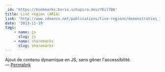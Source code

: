 ```yaml
---
_id: 'https://bookmarks.boris.schapira.dev/?Eil7DA'
title: Live region (ARIA)
link: 'http://www.ideance.net/publications/live-regions/demonstration_1.html'
date: '2013-11-19'
tags:
    - name: js
      slug: js
    - name: sharemarks
      slug: sharemarks
---
```


Ajout de contenu dynamique en JS, sans gêner l'accessibilité. <br>&#8212;
<a href="https://bookmarks.boris.schapira.dev/?Eil7DA" title="Permalink">Permalink</a>
